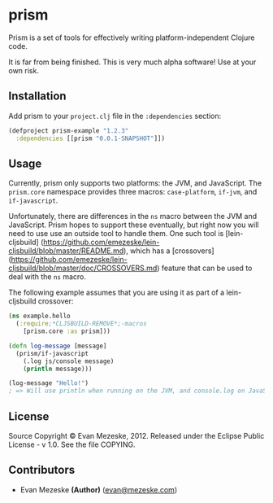 # prism

Prism is a set of tools for effectively writing platform-independent Clojure code.

It is far from being finished.  This is very much alpha software!  Use at your own risk.

## Installation

Add prism to your `project.clj` file in the `:dependencies` section:

```clj
(defproject prism-example "1.2.3"
  :dependencies [[prism "0.0.1-SNAPSHOT"]])
```

## Usage

Currently, prism only supports two platforms: the JVM, and JavaScript.  The `prism.core` namespace
provides three macros: `case-platform`, `if-jvm`, and `if-javascript`.  

Unfortunately, there are differences in the `ns` macro between the JVM and JavaScript.  Prism
hopes to support these eventually, but right now you will need to use use an outside tool
to handle them.  One such tool is
[lein-cljsbuild] (https://github.com/emezeske/lein-cljsbuild/blob/master/README.md),
which has a
[crossovers] (https://github.com/emezeske/lein-cljsbuild/blob/master/doc/CROSSOVERS.md)
feature that can be used to deal with the `ns` macro.

The following example assumes that you are using it as part of a lein-cljsbuild crossover:

```clj
(ns example.hello
  (:require;*CLJSBUILD-REMOVE*;-macros
    [prism.core :as prism]))

(defn log-message [message]
  (prism/if-javascript
    (.log js/console message)
    (println message)))

(log-message "Hello!")
; => Will use println when running on the JVM, and console.log on JavaScript.
```

##  License

Source Copyright © Evan Mezeske, 2012.
Released under the Eclipse Public License - v 1.0.
See the file COPYING.

## Contributors

* Evan Mezeske **(Author)** (evan@mezeske.com)
